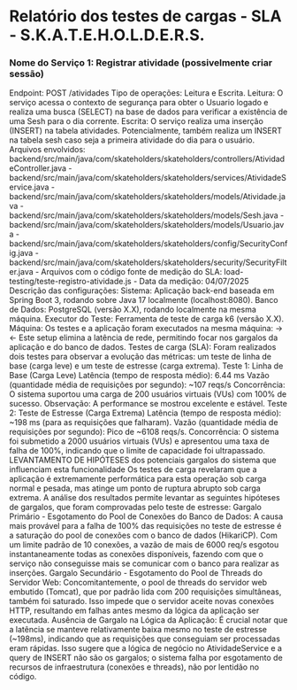 # Relatório dos testes de cargas - SLA -  S.K.A.T.E.H.O.L.D.E.R.S.
### Nome do Serviço 1: Registrar atividade (possivelmente criar sessão)
Endpoint: POST /atividades
Tipo de operações: Leitura e Escrita.
Leitura: O serviço acessa o contexto de segurança para obter o Usuario logado e realiza uma busca (SELECT) na base de dados para verificar a existência de uma Sesh para o dia corrente.
Escrita: O serviço realiza uma inserção (INSERT) na tabela atividades. Potencialmente, também realiza um INSERT na tabela sesh caso seja a primeira atividade do dia para o usuário.
Arquivos envolvidos:
backend/src/main/java/com/skateholders/skateholders/controllers/AtividadeController.java - 
backend/src/main/java/com/skateholders/skateholders/services/AtividadeService.java - 
backend/src/main/java/com/skateholders/skateholders/models/Atividade.java - 
backend/src/main/java/com/skateholders/skateholders/models/Sesh.java - 
backend/src/main/java/com/skateholders/skateholders/models/Usuario.java -
backend/src/main/java/com/skateholders/skateholders/config/SecurityConfig.java - 
backend/src/main/java/com/skateholders/skateholders/security/SecurityFilter.java - 
Arquivos com o código fonte de medição do SLA:
load-testing/teste-registro-atividade.js - 
Data da medição: 04/07/2025
Descrição das configurações:
Sistema: Aplicação back-end baseada em Spring Boot 3, rodando sobre Java 17 localmente (localhost:8080).
Banco de Dados: PostgreSQL (versão X.X), rodando localmente na mesma máquina.
Executor do Teste: Ferramenta de teste de carga k6 (versão X.X).
Máquina: Os testes e a aplicação foram executados na mesma máquina: -> <- Este setup elimina a latência de rede, permitindo focar nos gargalos da aplicação e do banco de dados.
Testes de carga (SLA): Foram realizados dois testes para observar a evolução das métricas: um teste de linha de base (carga leve) e um teste de estresse (carga extrema).
Teste 1: Linha de Base (Carga Leve)
Latência (tempo de resposta médio): 6.44 ms
Vazão (quantidade média de requisições por segundo): ~107 reqs/s
Concorrência: O sistema suportou uma carga de 200 usuários virtuais (VUs) com 100% de sucesso.
Observação: A performance se mostrou excelente e estável.
Teste 2: Teste de Estresse (Carga Extrema)
Latência (tempo de resposta médio): ~198 ms (para as requisições que falharam).
Vazão (quantidade média de requisições por segundo): Pico de ~6108 reqs/s.
Concorrência: O sistema foi submetido a 2000 usuários virtuais (VUs) e apresentou uma taxa de falha de 100%, indicando que o limite de capacidade foi ultrapassado.
LEVANTAMENTO DE HIPÓTESES dos potenciais gargalos do sistema que influenciam esta funcionalidade
Os testes de carga revelaram que a aplicação é extremamente performática para esta operação sob carga normal e pesada, mas atinge um ponto de ruptura abrupto sob carga extrema. A análise dos resultados permite levantar as seguintes hipóteses de gargalos, que foram comprovadas pelo teste de estresse:
Gargalo Primário - Esgotamento do Pool de Conexões do Banco de Dados: A causa mais provável para a falha de 100% das requisições no teste de estresse é a saturação do pool de conexões com o banco de dados (HikariCP). Com um limite padrão de 10 conexões, a vazão de mais de 6000 req/s esgotou instantaneamente todas as conexões disponíveis, fazendo com que o serviço não conseguisse mais se comunicar com o banco para realizar as inserções.
Gargalo Secundário - Esgotamento do Pool de Threads do Servidor Web: Concomitantemente, o pool de threads do servidor web embutido (Tomcat), que por padrão lida com 200 requisições simultâneas, também foi saturado. Isso impede que o servidor aceite novas conexões HTTP, resultando em falhas antes mesmo da lógica da aplicação ser executada.
Ausência de Gargalo na Lógica da Aplicação: É crucial notar que a latência se manteve relativamente baixa mesmo no teste de estresse (~198ms), indicando que as requisições que conseguiam ser processadas eram rápidas. Isso sugere que a lógica de negócio no AtividadeService e a query de INSERT não são os gargalos; o sistema falha por esgotamento de recursos de infraestrutura (conexões e threads), não por lentidão no código.
